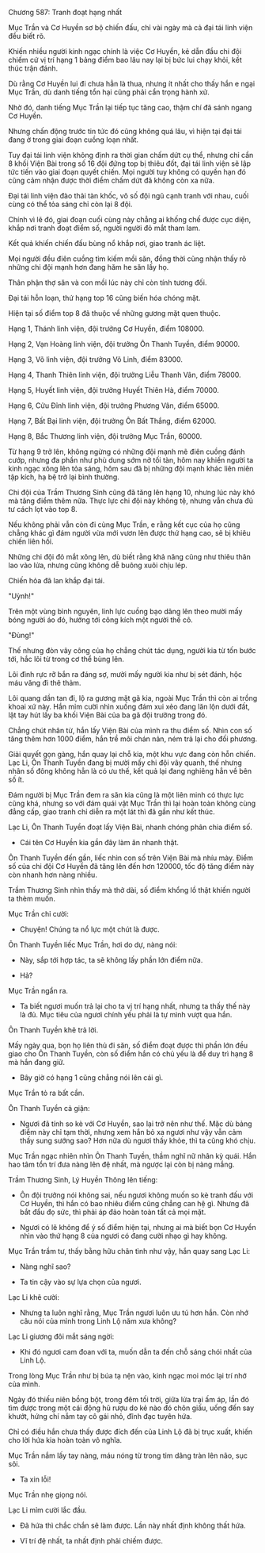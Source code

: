




Chương 587: Tranh đoạt hạng nhất


Mục Trần và Cơ Huyền sơ bộ chiến đấu, chỉ vài ngày mà cả đại tái linh viện đều biết rõ.

Khiến nhiều người kinh ngạc chính là việc Cơ Huyền, kẻ dẫn đầu chi đội chiếm cứ vị trí hạng 1 bảng điểm bao lâu nay lại bị bức lui chạy khỏi, kết thúc trận đánh.

Dù rằng Cơ Huyền lui đi chưa hẳn là thua, nhưng ít nhất cho thấy hắn e ngại Mục Trần, dù danh tiếng tổn hại cũng phải cẩn trọng hành xử.

Nhờ đó, danh tiếng Mục Trần lại tiếp tục tăng cao, thậm chí đã sánh ngang Cơ Huyền.

Nhưng chấn động trước tin tức đó cũng không quá lâu, vì hiện tại đại tái đang ở trong giai đoạn cuồng loạn nhất.

Tuy đại tái linh viện không định ra thời gian chấm dứt cụ thể, nhưng chỉ cần 8 khối Viện Bài trong số 16 đội đứng top bị thiêu đốt, đại tái linh viện sẽ lập tức tiến vào giai đoạn quyết chiến. Mọi người tuy không có quyền hạn đó cũng cảm nhận được thời điểm chấm dứt đã không còn xa nữa.

Đại tái linh viện đào thải tàn khốc, vô số đội ngũ cạnh tranh với nhau, cuối cùng có thể tỏa sáng chỉ còn lại 8 đội.

Chính vì lẽ đó, giai đoạn cuối cùng này chẳng ai khống chế được cục diện, khắp nơi tranh đoạt điểm số, người người đỏ mắt tham lam.

Kết quả khiến chiến đấu bùng nổ khắp nơi, giao tranh ác liệt.

Mọi người đều điên cuồng tìm kiếm mồi săn, đồng thời cũng nhận thấy rõ những chi đội mạnh hơn đang hăm he săn lấy họ.

Thân phận thợ săn và con mồi lúc này chỉ còn tính tương đối.

Đại tái hỗn loạn, thứ hạng top 16 cũng biến hóa chóng mặt.

Hiện tại số điểm top 8 đã thuộc về những gương mặt quen thuộc.

Hạng 1, Thánh linh viện, đội trưởng Cơ Huyền, điểm 108000.

Hạng 2, Vạn Hoàng linh viện, đội trưởng Ôn Thanh Tuyền, điểm 90000.

Hạng 3, Võ linh viện, đội trưởng Võ Linh, điểm 83000.

Hạng 4, Thanh Thiên linh viện, đội trưởng Liễu Thanh Vân, điểm 78000.

Hạng 5, Huyết linh viện, đội trưởng Huyết Thiên Hà, điểm 70000.

Hạng 6, Cửu Đỉnh linh viện, đội trưởng Phương Vân, điểm 65000.

Hạng 7, Bất Bại linh viện, đội trưởng Ôn Bất Thắng, điểm 62000.

Hạng 8, Bắc Thương linh viện, đội trưởng Mục Trần, 60000.

Từ hạng 9 trở lên, không ngừng có những đội mạnh mẽ điên cuồng đánh cướp, nhưng đa phần như phù dung sớm nở tối tàn, hôm nay khiến người ta kinh ngạc xông lên tỏa sáng, hôm sau đã bị những đội mạnh khác liên miên tập kích, hạ bệ trở lại bình thường.

Chi đội của Trầm Thương Sinh cũng đã tăng lên hạng 10, nhưng lúc này khó mà tăng điểm thêm nữa. Thực lực chi đội này không tệ, nhưng vẫn chưa đủ tư cách lọt vào top 8.

Nếu không phải vẫn còn đi cùng Mục Trần, e rằng kết cục của họ cũng chẳng khác gì đám người vừa mới vươn lên được thứ hạng cao, sẽ bị khiêu chiến liên hồi.

Những chi đội đỏ mắt xông lên, dù biết rằng khả năng cũng như thiêu thân lao vào lửa, nhưng cũng không dễ buông xuôi chịu lép.

Chiến hỏa đã lan khắp đại tái.

"Uỳnh!"

Trên một vùng bình nguyên, linh lực cuồng bạo dâng lên theo mười mấy bóng người áo đó, hướng tới công kích một người thế cô.

"Đùng!"

Thế nhưng đòn vây công của họ chẳng chút tác dụng, người kia từ tốn bước tới, hắc lôi từ trong cơ thể bùng lên.

Lôi đình rực rỡ bắn ra đáng sợ, mười mấy người kia như bị sét đánh, hộc máu văng đi thê thảm.

Lôi quang dần tan đi, lộ ra gương mặt gã kia, ngoài Mục Trần thì còn ai trồng khoai xứ này. Hắn mỉm cười nhìn xuống đám xui xẻo đang lăn lộn dưới đất, lật tay hút lấy ba khối Viện Bài của ba gã đội trưởng trong đó.

Chẳng chút nhân từ, hắn lấy Viện Bài của mình ra thu điểm số. Nhìn con số tăng thêm hơn 1000 điểm, hắn trề môi chán nản, ném trả lại cho đối phương.

Giải quyết gọn gàng, hắn quay lại chỗ kia, một khu vực đang còn hỗn chiến. Lạc Li, Ôn Thanh Tuyền đang bị mười mấy chi đội vây quanh, thế nhưng nhân số đông không hẳn là có ưu thế, kết quả lại đang nghiêng hẳn về bên số ít.

Đám người bị Mục Trần đem ra săn kia cũng là một liên minh có thực lực cũng khá, nhưng so với đám quái vật Mục Trần thì lại hoàn toàn không cùng đẳng cấp, giao tranh chỉ diễn ra một lát thì đã gần như kết thúc.

Lạc Li, Ôn Thanh Tuyền đoạt lấy Viện Bài, nhanh chóng phân chia điểm số.

- Cái tên Cơ Huyền kia gần đây làm ăn nhanh thật.

Ôn Thanh Tuyền đến gần, liếc nhìn con số trên Viện Bài mà nhíu mày. Điểm số của chi đội Cơ Huyền đã tăng lên đến hơn 120000, tốc độ tăng điểm này còn nhanh hơn nàng nhiều.

Trầm Thương Sinh nhìn thấy mà thở dài, số điểm khổng lồ thật khiến người ta thèm muốn.

Mục Trần chỉ cười:

- Chuyện! Chúng ta nổ lực một chút là được.

Ôn Thanh Tuyền liếc Mục Trần, hơi do dự, nàng nói:

- Này, sắp tới hợp tác, ta sẽ không lấy phần lớn điểm nữa.

- Hả?

Mục Trần ngẩn ra.

- Ta biết ngươi muốn trả lại cho ta vị trí hạng nhất, nhưng ta thấy thế này là đủ. Mục tiêu của ngươi chính yếu phải là tự mình vượt qua hắn.

Ôn Thanh Tuyền khẽ trả lời.

Mấy ngày qua, bọn họ liên thủ đi săn, số điểm đoạt được thì phần lớn đều giao cho Ôn Thanh Tuyền, còn số điểm hắn có chủ yếu là để duy trì hạng 8 mà hắn đang giữ.

- Bây giờ có hạng 1 cũng chẳng nói lên cái gì.

Mục Trần tỏ ra bất cần.

Ôn Thanh Tuyền cả giận:

- Ngươi đã tính so kè với Cơ Huyền, sao lại trở nên như thế. Mặc dù bảng điểm này chỉ tạm thời, nhưng xem hắn bỏ xa ngươi như vậy vẫn cảm thấy sung sướng sao? Hơn nữa dù ngươi thấy khỏe, thì ta cũng khó chịu.

Mục Trần ngạc nhiên nhìn Ôn Thanh Tuyền, thầm nghĩ nữ nhân kỳ quái. Hắn hao tâm tổn trí đưa nàng lên đệ nhất, mà ngược lại còn bị nàng mắng.

Trầm Thương Sinh, Lý Huyền Thông lên tiếng:

- Ôn đội trưởng nói không sai, nếu ngươi không muốn so kè tranh đấu với Cơ Huyền, thì hắn có bao nhiêu điểm cũng chẳng can hệ gì. Nhưng đã bắt đầu đọ sức, thì phải áp đảo hoàn toàn tất cả mọi mặt.

- Ngươi có lẽ không để ý số điểm hiện tại, nhưng ai mà biết bọn Cơ Huyền nhìn vào thứ hạng 8 của ngươi có đang cười nhạo gì hay không.

Mục Trần trầm tư, thấy bằng hữu chân tình như vậy, hắn quay sang Lạc Li:

- Nàng nghĩ sao?

- Ta tin cậy vào sự lựa chọn của ngươi.

Lạc Li khẽ cười:

- Nhưng ta luôn nghĩ rằng, Mục Trần ngươi luôn ưu tú hơn hắn. Còn nhớ câu nói của mình trong Linh Lộ năm xưa không?

Lạc Li giương đôi mắt sáng ngời:

- Khi đó ngươi cam đoan với ta, muốn dẫn ta đến chỗ sáng chói nhất của Linh Lộ.

Trong lòng Mục Trần như bị búa tạ nện vào, kinh ngạc moi móc lại trí nhớ của mình.

Ngày đó thiếu niên bồng bột, trong đêm tối trời, giữa lửa trại ấm áp, lần đó tìm được trong một cái động hũ rượu do kẻ nào đó chôn giấu, uống đến say khướt, hứng chí nắm tay cô gái nhỏ, đĩnh đạc tuyên hứa.

Chỉ có điều hắn chưa thấy được đích đến của Linh Lộ đã bị trục xuất, khiến cho lời hứa kia hoàn toàn vô nghĩa.

Mục Trần nắm lấy tay nàng, máu nóng từ trong tim dâng tràn lên não, sục sôi.

- Ta xin lỗi!

Mục Trần nhẹ giọng nói.

Lạc Li mỉm cười lắc đầu.

- Đã hứa thì chắc chắn sẽ làm được. Lần này nhất định không thất hứa.

- Vĩ trí đệ nhất, ta nhất định phải chiếm được.




